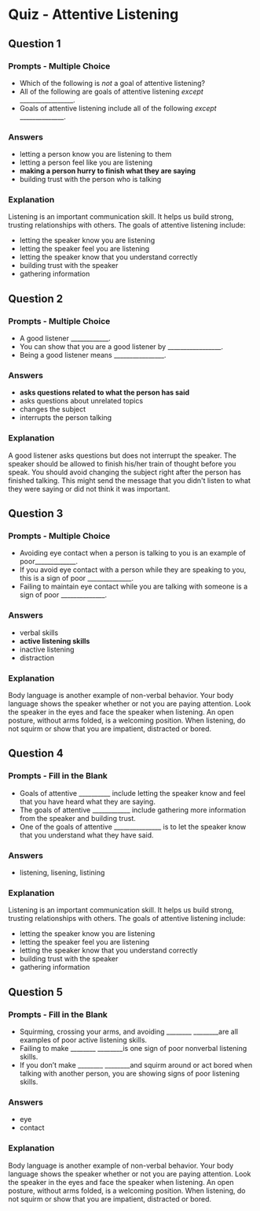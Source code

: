 # Quiz - Attentive Listening

## Question 1

### Prompts - Multiple Choice
+ Which of the following is *not* a goal of attentive listening?
+ All of the following are goals of attentive listening *except* _________________.
+ Goals of attentive listening include all of the following *except* ______________.

### Answers
+ letting a person know you are listening to them
+ letting a person feel like you are listening
+ __making a person hurry to finish what they are saying__
+ building trust with the person who is talking

### Explanation
Listening is an important communication skill. It helps us build strong, trusting relationships with others. The goals of attentive listening include:

- letting the speaker know you are listening
- letting the speaker feel you are listening
- letting the speaker know that you understand correctly
- building trust with the speaker
- gathering information

## Question 2

### Prompts - Multiple Choice
+ A good listener ____________.
+ You can show that you are a good listener by _________________.
+ Being a good listener means ________________.

### Answers
+ __asks questions related to what the person has said__
+ asks questions about unrelated topics
+ changes the subject
+ interrupts the person talking

### Explanation
A good listener asks questions but does not interrupt the speaker. The speaker should be allowed to finish his/her train of thought before you speak. You should avoid changing the subject right after the person has finished talking. This might send the message that you didn't listen to what they were saying or did not think it was important.

## Question 3

### Prompts - Multiple Choice
+ Avoiding eye contact when a person is talking to you is an example of poor_____________.
+ If you avoid eye contact with a person while they are speaking to you, this is a sign of poor ______________.
+ Failing to maintain eye contact while you are talking with someone is a sign of poor ______________.

### Answers
+ verbal skills
+ __active listening skills__
+ inactive listening
+ distraction

### Explanation
Body language is another example of non-verbal behavior. Your body language shows the speaker whether or not you are paying attention. Look the speaker in the eyes and face the speaker when listening. An open posture, without arms folded, is a welcoming position. When listening, do not squirm or show that you are impatient, distracted or bored.

## Question 4

### Prompts - Fill in the Blank
+ Goals of attentive __________ include letting the speaker know and feel that you have heard what they are saying.
+ The goals of attentive ____________ include gathering more information from the speaker and building trust.
+ One of the goals of attentive _______________ is to let the speaker know that you understand what they have said.

### Answers
+ listening, lisening, listining

### Explanation
Listening is an important communication skill. It helps us build strong, trusting relationships with others. The goals of attentive listening include:

- letting the speaker know you are listening
- letting the speaker feel you are listening
- letting the speaker know that you understand correctly
- building trust with the speaker
- gathering information

## Question 5

### Prompts - Fill in the Blank
+ Squirming, crossing your arms, and avoiding ________ ________are all examples of poor active listening skills.
+ Failing to make ________ ________is one sign of poor nonverbal listening skills.
+ If you don’t make ________ ________and squirm around or act bored when talking with another person, you are showing signs of poor listening skills.

### Answers
+ eye
+ contact

### Explanation
Body language is another example of non-verbal behavior. Your body language shows the speaker whether or not you are paying attention. Look the speaker in the eyes and face the speaker when listening. An open posture, without arms folded, is a welcoming position. When listening, do not squirm or show that you are impatient, distracted or bored.

